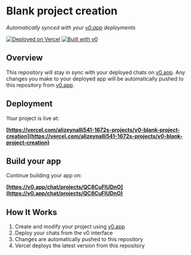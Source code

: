 # Blank project creation

*Automatically synced with your [v0.app](https://v0.app) deployments*

[![Deployed on Vercel](https://img.shields.io/badge/Deployed%20on-Vercel-black?style=for-the-badge&logo=vercel)](https://vercel.com/alizeynalli541-1672s-projects/v0-blank-project-creation)
[![Built with v0](https://img.shields.io/badge/Built%20with-v0.app-black?style=for-the-badge)](https://v0.app/chat/projects/QC8CuFlUDnO)

## Overview

This repository will stay in sync with your deployed chats on [v0.app](https://v0.app).
Any changes you make to your deployed app will be automatically pushed to this repository from [v0.app](https://v0.app).

## Deployment

Your project is live at:

**[https://vercel.com/alizeynalli541-1672s-projects/v0-blank-project-creation](https://vercel.com/alizeynalli541-1672s-projects/v0-blank-project-creation)**

## Build your app

Continue building your app on:

**[https://v0.app/chat/projects/QC8CuFlUDnO](https://v0.app/chat/projects/QC8CuFlUDnO)**

## How It Works

1. Create and modify your project using [v0.app](https://v0.app)
2. Deploy your chats from the v0 interface
3. Changes are automatically pushed to this repository
4. Vercel deploys the latest version from this repository